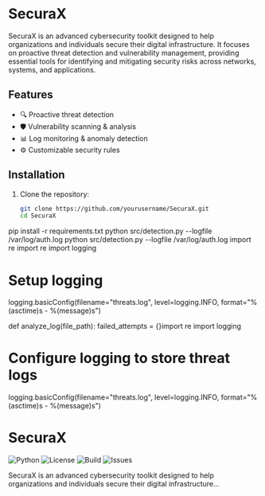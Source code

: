 # SecuraX

SecuraX is an advanced cybersecurity toolkit designed to help organizations and individuals secure their digital infrastructure. It focuses on proactive threat detection and vulnerability management, providing essential tools for identifying and mitigating security risks across networks, systems, and applications.

## Features
- 🔍 Proactive threat detection
- 🛡️ Vulnerability scanning & analysis
- 📊 Log monitoring & anomaly detection
- ⚙️ Customizable security rules

## Installation
1. Clone the repository:
   ```bash
   git clone https://github.com/yourusername/SecuraX.git
   cd SecuraX
pip install -r requirements.txt
python src/detection.py --logfile /var/log/auth.log
python src/detection.py --logfile /var/log/auth.log
import re
import re
import logging

# Setup logging
logging.basicConfig(filename="threats.log", level=logging.INFO, format="%(asctime)s - %(message)s")

def analyze_log(file_path):
    failed_attempts = {}import re
import logging

# Configure logging to store threat logs
logging.basicConfig(filename="threats.log",
                    level=logging.INFO,
                    format="%(asctime)s - %(message)s")
# SecuraX
![Python](https://img.shields.io/badge/Python-3.8%2B-blue)
![License](https://img.shields.io/github/license/yourusername/SecuraX)
![Build](https://img.shields.io/github/actions/workflow/status/yourusername/SecuraX/build.yml)
![Issues](https://img.shields.io/github/issues/yourusername/SecuraX)

SecuraX is an advanced cybersecurity toolkit designed to help organizations and individuals secure their digital infrastructure...
